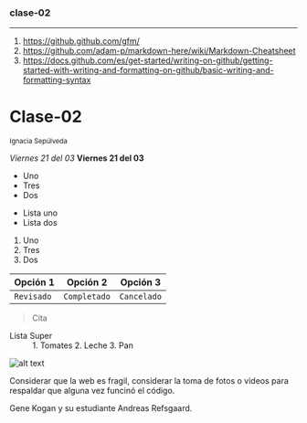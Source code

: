 ### clase-02
------------

1. <https://github.github.com/gfm/>
2. <https://github.com/adam-p/markdown-here/wiki/Markdown-Cheatsheet>
3. <https://docs.github.com/es/get-started/writing-on-github/getting-started-with-writing-and-formatting-on-github/basic-writing-and-formatting-syntax>

# Clase-02 
<sub>Ignacia Sepúlveda</sub>

*Viernes 21 del 03*
__Viernes 21 del 03__

+ Uno
+ Tres
+ Dos
- Lista uno
- Lista dos

1. Uno
2. Tres
3. Dos

Opción 1 | Opción 2 | Opción 3 
--- | --- | ---
`Revisado` | `Completado` | `Cancelado`

> Cita

<dl>
  <dt>Lista Super</dt>
  <dd>1. Tomates
  2. Leche
  3. Pan</dd>
</dl>

![alt text](https://http2.mlstatic.com/D_NQ_NP_742699-MLM31217559556_062019-O.webp)

Considerar que la web es fragil, considerar la toma de fotos o videos para respaldar que alguna vez funcinó el código.

Gene Kogan y su estudiante Andreas Refsgaard.
